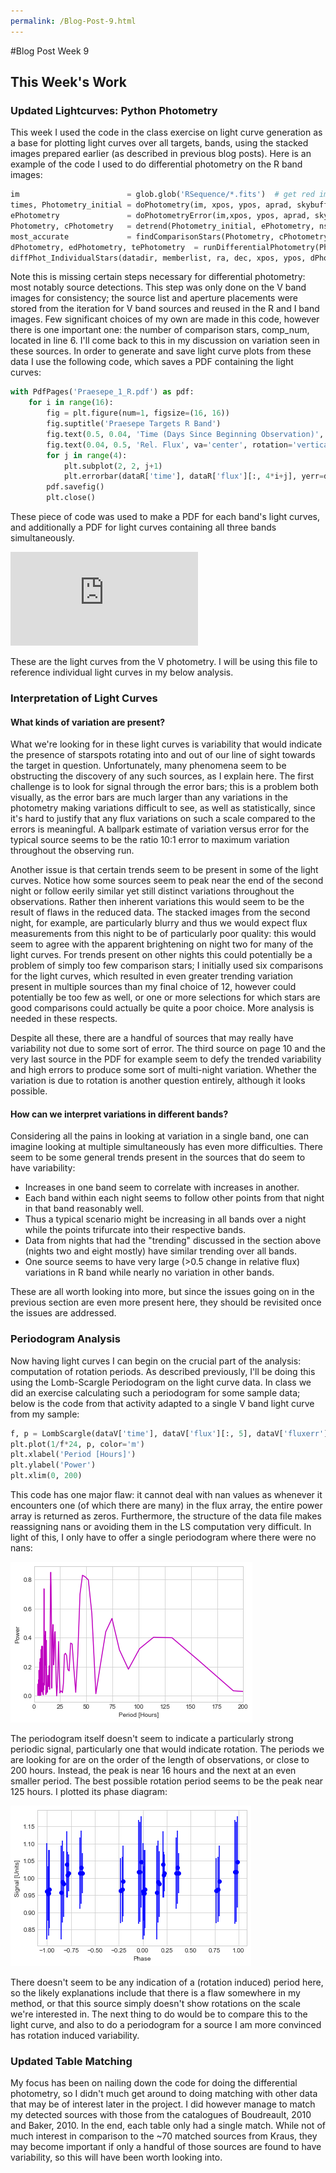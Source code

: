 ```yaml
---
permalink: /Blog-Post-9.html
---
```

#Blog Post Week 9

## This Week's Work

### Updated Lightcurves: Python Photometry

This week I used the code in the class exercise on light curve generation as a base for plotting light curves over all targets, bands, using the stacked images prepared earlier (as described in previous blog posts). Here is an example of the code I used to do differential photometry on the R band images:

~~~ python
im                        = glob.glob('RSequence/*.fits')  # get red images
times, Photometry_initial = doPhotometry(im, xpos, ypos, aprad, skybuff, skywidth, timekey='MJD-OBS')  # aperture phot.
ePhotometry               = doPhotometryError(im,xpos, ypos, aprad, skybuff, skywidth, Photometry_initial, manual=True, xboxcorner=2000, yboxcorner=2000, boxsize=200)  # and error
Photometry, cPhotometry   = detrend(Photometry_initial, ePhotometry, nstars)  # detrend
most_accurate             = findComparisonStars(Photometry, cPhotometry, comp_num=12)  # find our comparisons
dPhotometry, edPhotometry, tePhotometry  = runDifferentialPhotometry(Photometry, ePhotometry, nstars, most_accurate)  # diff photometry
diffPhot_IndividualStars(datadir, memberlist, ra, dec, xpos, ypos, dPhotometry, edPhotometry, tePhotometry,times, 'Praesepe_1_R', wcs_image, most_accurate)  # photometry for targets
~~~

Note this is missing certain steps necessary for differential photometry: most notably source detections. This step was only done on the V band images for consistency; the source list and aperture placements were stored from the iteration for V band sources and reused in the R and I band images. Few significant choices of my own are made in this code, however there is one important one: the number of comparison stars, comp_num, located in line 6. I'll come back to this in my discussion on variation seen in these sources. In order to generate and save light curve plots from these data I use the following code, which saves a PDF containing the light curves:
~~~ python
with PdfPages('Praesepe_1_R.pdf') as pdf:
    for i in range(16):
        fig = plt.figure(num=1, figsize=(16, 16))
        fig.suptitle('Praesepe Targets R Band')
        fig.text(0.5, 0.04, 'Time (Days Since Beginning Observation)', ha='center')
        fig.text(0.04, 0.5, 'Rel. Flux', va='center', rotation='vertical')
        for j in range(4):
            plt.subplot(2, 2, j+1)
            plt.errorbar(dataR['time'], dataR['flux'][:, 4*i+j], yerr=dataR['flux'][:, 4*i+j], fmt='go')
        pdf.savefig()
        plt.close()
~~~
These piece of code was used to make a PDF for each band's light curves, and additionally a PDF for light curves containing all three bands simultaneously.

<embed src="https://noah-goldman.github.io/Praesepe_1_V.pdf" type="application/pdf" />

These are the light curves from the V photometry. I will be using this file to reference individual light curves in my below analysis.

### Interpretation of Light Curves

#### What kinds of variation are present?

What we're looking for in these light curves is variability that would indicate the presence of starspots rotating into and out of our line of sight towards the target in question. Unfortunately, many phenomena seem to be obstructing the discovery of any such sources, as I explain here. The first challenge is to look for signal through the error bars; this is a problem both visually, as the error bars are much larger than any variations in the photometry making variations difficult to see, as well as statistically, since it's hard to justify that any flux variations on such a scale compared to the errors is meaningful. A ballpark estimate of variation versus error for the typical source seems to be the ratio 10:1 error to maximum variation throughout the observing run.

Another issue is that certain trends seem to be present in some of the light curves. Notice how some sources seem to peak near the end of the second night or follow eerily similar yet still distinct variations throughout the observations. Rather then inherent variations this would seem to be the result of flaws in the reduced data. The stacked images from the second night, for example, are particularly blurry and thus we would expect flux measurements from this night to be of particularly poor quality: this would seem to agree with the apparent brightening on night two for many of the light curves. For trends present on other nights this could potentially be a problem of simply too few comparison stars; I initially used six comparisons for the light curves, which resulted in even greater trending variation present in multiple sources than my final choice of 12, however could potentially be too few as well, or one or more selections for which stars are good comparisons could actually be quite a poor choice. More analysis is needed in these respects.

Despite all these, there are a handful of sources that may really have variability not due to some sort of error. The third source on page 10 and the very last source in the PDF for example seem to defy the trended variability and high errors to produce some sort of multi-night variation. Whether the variation is due to rotation is another question entirely, although it looks possible.

#### How can we interpret variations in different bands?

Considering all the pains in looking at variation in a single band, one can imagine looking at multiple simultaneously has even more difficulties. There seem to be some general trends present in the sources that do seem to have variability:

* Increases in one band seem to correlate with increases in another.
* Each band within each night seems to follow other points from that night in that band reasonably well.
* Thus a typical scenario might be increasing in all bands over a night while the points trifurcate into their respective bands.
* Data from nights that had the "trending" discussed in the section above (nights two and eight mostly) have similar trending over all bands.
* One source seems to have very large (>0.5 change in relative flux) variations in R band while nearly no variation in other bands.

These are all worth looking into more, but since the issues going on in the previous section are even more present here, they should be revisited once the issues are addressed.

### Periodogram Analysis

Now having light curves I can begin on the crucial part of the analysis: computation of rotation periods. As described previously, I'll be doing this using the Lomb-Scargle Periodogram on the light curve data. In class we did an exercise calculating such a periodogram for some sample data; below is the code from that activity adapted to a single V band light curve from my sample:
~~~ python
f, p = LombScargle(dataV['time'], dataV['flux'][:, 5], dataV['fluxerr'][:, 5]).autopower()
plt.plot(1/f*24, p, color='m')
plt.xlabel('Period [Hours]')
plt.ylabel('Power')
plt.xlim(0, 200)
~~~
This code has one major flaw: it cannot deal with nan values as whenever it encounters one (of which there are many) in the flux array, the entire power array is returned as zeros. Furthermore, the structure of the data file makes reassigning nans or avoiding them in the LS computation very difficult. In light of this, I only have to offer a single periodogram where there were no nans:

![periodogram](periodogram.png)

The periodogram itself doesn't seem to indicate a particularly strong periodic signal, particularly one that would indicate rotation. The periods we are looking for are on the order of the length of observations, or close to 200 hours. Instead, the peak is near 16 hours and the next at an even smaller period. The best possible rotation period seems to be the peak near 125 hours. I plotted its phase diagram:

![phase](phase.png)

There doesn't seem to be any indication of a (rotation induced) period here, so the likely explanations include that there is a flaw somewhere in my method, or that this source simply doesn't show rotations on the scale we're interested in. The next thing to do would be to compare this to the light curve, and also to do a periodogram for a source I am more convinced has rotation induced variability.

### Updated Table Matching

My focus has been on nailing down the code for doing the differential photometry, so I didn't much get around to doing matching with other data that may be of interest later in the project. I did however manage to match my detected sources with those from the catalogues of Boudreault, 2010 and Baker, 2010. In the end, each table only had a single match. While not of much interest in comparison to the ~70 matched sources from Kraus, they may become important if only a handful of those sources are found to have variability, so this will have been worth looking into.
